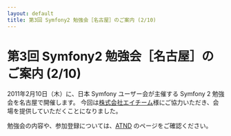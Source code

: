 ```yaml
---
layout: default
title: 第3回 Symfony2 勉強会［名古屋］のご案内 (2/10)
---
```


第3回 Symfony2 勉強会［名古屋］のご案内 (2/10)
==============================================

2011年2月10日（木）に、日本 Symfony ユーザー会が主催する Symfony 2 勉強会を名古屋で開催します。
今回は[株式会社エイチーム](http://www.a-tm.co.jp/)様にご協力いただき、会場を提供していただくことになりました。

勉強会の内容や、参加登録については、[ATND](http://atnd.org/events/11317) のページをご確認ください。
